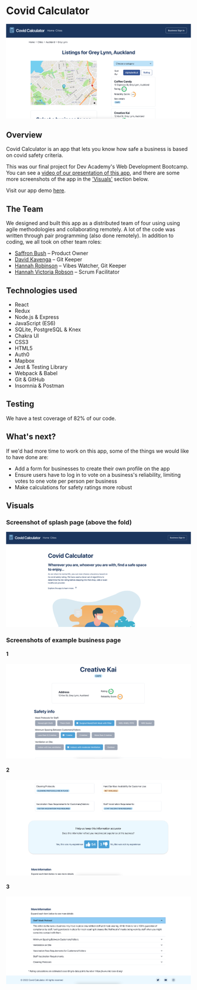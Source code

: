 # Covid Calculator

![Screenshot of app](https://github.com/whai-2022/Covid-Calculator/blob/main/server/public/images/screenshot-suburb-page.png)

## Overview

Covid Calculator is an app that lets you know how safe a business is based on covid safety criteria.

This was our final project for Dev Academy's Web Development Bootcamp. You can see a [video of our presentation of this app](https://www.youtube.com/watch?v=THQNXGFnZdg), and there are some more screenshots of the app in the ['Visuals'](https://github.com/whai-2022/Covid-Calculator/tree/main#visuals) section below.

Visit our app demo [here](https://covid-calculator-whai22.herokuapp.com/).

## The Team

We designed and built this app as a distributed team of four using using agile methodologies and collaborating remotely. A lot of the code was written through pair programming (also done remotely). In addition to coding, we all took on other team roles:

- [Saffron Bush](https://github.com/saffron-bush) – Product Owner
- [David Kavenga](https://github.com/david-kavenga) – Git Keeper
- [Hannah Robinson](https://github.com/hannah-robinson) – Vibes Watcher, Git Keeper
- [Hannah Victoria Robson](https://github.com/hannah-victoria-robson) – Scrum Facilitator

## Technologies used

- React
- Redux
- Node.js & Express
- JavaScript (ES6)
- SQLite, PostgreSQL & Knex
- Chakra UI
- CSS3
- HTML5
- Auth0
- Mapbox
- Jest & Testing Library
- Webpack & Babel
- Git & GitHub
- Insomnia & Postman

## Testing

We have a test coverage of 82% of our code.

## What's next?

If we'd had more time to work on this app, some of the things we would like to have done are:

- Add a form for businesses to create their own profile on the app
- Ensure users have to log in to vote on a business's reliability, limiting votes to one vote per person per business
- Make calculations for safety ratings more robust

## Visuals

### Screenshot of splash page (above the fold)

![Screenshot of splash page](https://github.com/whai-2022/Covid-Calculator/blob/main/server/public/images/screenshot-splash-page.png)

### Screenshots of example business page

#### 1

![Screenshot of splash page](https://github.com/whai-2022/Covid-Calculator/blob/main/server/public/images/screenshot-business-page-3.png)

#### 2

![Screenshot of splash page](https://github.com/whai-2022/Covid-Calculator/blob/main/server/public/images/screenshot-business-page-2.png)

#### 3

![Screenshot of splash page](https://github.com/whai-2022/Covid-Calculator/blob/main/server/public/images/screenshot-business-page-1.png)
